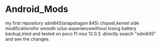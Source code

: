 # Android_Mods
my first repository
sdm845(snapdragon 845) chipset,kernel side modificationsfor smooth ui/ux experiencewithout losing battery backup,tried and tested on poco f1 miui 12.0.3.
directly search "sdm845"  and see the changes.
